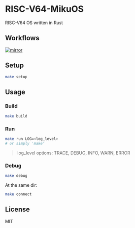 # RISC-V64-MikuOS

RISC-V64 OS written in Rust

## Workflows

[![mirror](https://github.com/Yttehs-HDX/RISCV64-MikuOS/actions/workflows/mirror.yml/badge.svg)](https://github.com/Yttehs-HDX/RISCV64-MikuOS/blob/main/.github/workflows/mirror.yml)

## Setup

```bash
make setup
```

## Usage

### Build

```bash
make build
```

### Run

```bash
make run LOG=<log_level>
# or simply 'make'
```

> log_level options: TRACE, DEBUG, INFO, WARN, ERROR

### Debug

```bash
make debug
```

At the same dir:

```bash
make connect
```

## License

MIT
